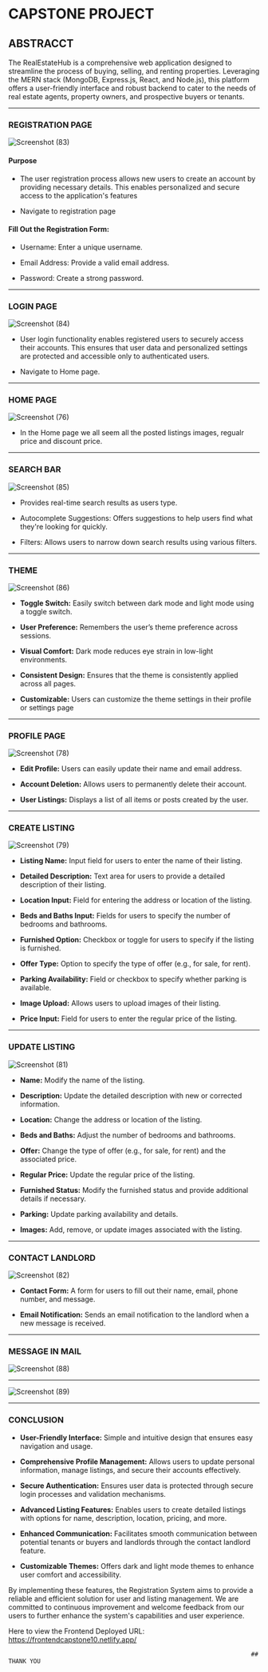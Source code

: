 # CAPSTONE PROJECT

## ABSTRACCT 

The RealEstateHub is a comprehensive web application designed to streamline the process of buying, selling, and renting properties. Leveraging the MERN stack (MongoDB, Express.js, React, and Node.js), this platform offers a user-friendly interface and robust backend to cater to the needs of real estate agents, property owners, and prospective buyers or tenants.

***

### REGISTRATION PAGE

![Screenshot (83)](https://github.com/user-attachments/assets/f8048aca-59f8-4c38-a3a1-3ef02f3b9000)

#### Purpose

- The user registration process allows new users to create an account by providing necessary details. This enables personalized and secure access to the application's features

- Navigate to registration page

#### Fill Out the Registration Form:

- Username: Enter a unique username.

- Email Address: Provide a valid email address.

- Password: Create a strong password.

***
### LOGIN PAGE

![Screenshot (84)](https://github.com/user-attachments/assets/544e943d-3f4d-45f6-82b2-5084438cfc18)

- User login functionality enables registered users to securely access their accounts. This ensures that user data and personalized settings are protected and accessible only to authenticated users.

- Navigate to Home page.

***
### HOME PAGE

![Screenshot (76)](https://github.com/user-attachments/assets/d9d65f79-b424-4dd0-a512-9aa67d8f32b0)

- In the Home page we all seem all the posted listings images, regualr price and discount price.

***
### SEARCH BAR

![Screenshot (85)](https://github.com/user-attachments/assets/dffd95c4-75c6-4302-ac09-f1b7d1ee9868)

- Provides real-time search results as users type.

- Autocomplete Suggestions: Offers suggestions to help users find what they're looking for quickly.

- Filters: Allows users to narrow down search results using various filters.


***
### THEME

![Screenshot (86)](https://github.com/user-attachments/assets/c1c51784-2d5c-48a3-9f0f-6ae85288f393)

- **Toggle Switch:** Easily switch between dark mode and light mode using a toggle switch.

- **User Preference:** Remembers the user’s theme preference across sessions.

- **Visual Comfort:** Dark mode reduces eye strain in low-light environments.

- **Consistent Design:** Ensures that the theme is consistently applied across all pages.

- **Customizable:** Users can customize the theme settings in their profile or settings page

***
### PROFILE PAGE

![Screenshot (78)](https://github.com/user-attachments/assets/a5343c4b-be39-49ce-81ec-edb0c2cea438)

- **Edit Profile:** Users can easily update their name and email address.

- **Account Deletion:** Allows users to permanently delete their account.

- **User Listings:** Displays a list of all items or posts created by the user.

***
### CREATE LISTING

![Screenshot (79)](https://github.com/user-attachments/assets/c585cb11-ee6e-45ec-bfb9-d08fa0b391df)

- **Listing Name:** Input field for users to enter the name of their listing.

- **Detailed Description:** Text area for users to provide a detailed description of their listing.

- **Location Input:** Field for entering the address or location of the listing.

- **Beds and Baths Input:** Fields for users to specify the number of bedrooms and bathrooms.

- **Furnished Option:** Checkbox or toggle for users to specify if the listing is furnished.

- **Offer Type:** Option to specify the type of offer (e.g., for sale, for rent).

- **Parking Availability:** Field or checkbox to specify whether parking is available.

- **Image Upload:** Allows users to upload images of their listing.

- **Price Input:** Field for users to enter the regular price of the listing.

***

### UPDATE LISTING

![Screenshot (81)](https://github.com/user-attachments/assets/c6de73e9-c435-40d1-9344-13a6c445a348)

- **Name:** Modify the name of the listing.
  
- **Description:** Update the detailed description with new or corrected information.
  
- **Location:** Change the address or location of the listing.
  
- **Beds and Baths:** Adjust the number of bedrooms and bathrooms.
  
- **Offer:** Change the type of offer (e.g., for sale, for rent) and the associated price.
  
- **Regular Price:** Update the regular price of the listing.
  
- **Furnished Status:** Modify the furnished status and provide additional details if necessary.
  
- **Parking:** Update parking availability and details.
  
- **Images:** Add, remove, or update images associated with the listing.

***

### CONTACT LANDLORD

![Screenshot (82)](https://github.com/user-attachments/assets/ffe942c7-d67d-4889-b91a-a86206f9199c)

- **Contact Form:** A form for users to fill out their name, email, phone number, and message.

- **Email Notification:** Sends an email notification to the landlord when a new message is received.

***

### MESSAGE IN MAIL

![Screenshot (88)](https://github.com/user-attachments/assets/c299cd6a-46dc-4de1-b2be-b7efb5f7d77c)

***
![Screenshot (89)](https://github.com/user-attachments/assets/3695891e-a810-4e76-ae8a-5573fc5a1936)

***
### CONCLUSION

- **User-Friendly Interface:** Simple and intuitive design that ensures easy navigation and usage.

- **Comprehensive Profile Management:** Allows users to update personal information, manage listings, and secure their accounts effectively.

- **Secure Authentication:** Ensures user data is protected through secure login processes and validation mechanisms.

- **Advanced Listing Features:** Enables users to create detailed listings with options for name, description, location, pricing, and more.

- **Enhanced Communication:** Facilitates smooth communication between potential tenants or buyers and landlords through the contact landlord feature.

- **Customizable Themes:** Offers dark and light mode themes to enhance user comfort and accessibility.

By implementing these features, the Registration System aims to provide a reliable and efficient solution for user and listing management. We are committed to continuous improvement and welcome feedback from our users to further enhance the system's capabilities and user experience.

Here to view the Frontend Deployed URL: https://frontendcapstone10.netlify.app/

                                                                        ## THANK YOU

